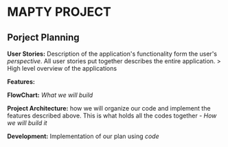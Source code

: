 # MAPTY PROJECT

## Porject Planning

**User Stories:** Description of the application's functionality form the user's _perspective_. All user stories put together describes the entire application. > High level overview of the applications

**Features:**

**FlowChart:** _What we will build_

**Project Architecture:** how we will organize our code and implement the features described above. This is what holds all the codes together - _How we will build it_

**Development:** Implementation of our plan using _code_
